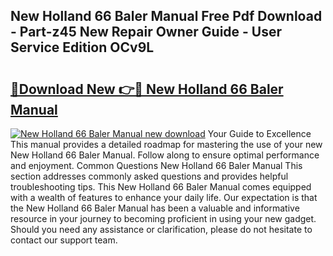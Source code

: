 ## New Holland 66 Baler Manual Free Pdf Download - Part-z45 New Repair Owner Guide - User Service Edition OCv9L

# <h2><a href="http://bc94042.oget.top/?id=New+Holland+66+Baler+Manual">🔗Download New 👉🔴 New Holland 66 Baler Manual</a></h2>

[![New Holland 66 Baler Manual new download](https://i.imgur.com/5g1atiW.png)](http://bc94042.oget.top/?id=New+Holland+66+Baler+Manual)
Your Guide to Excellence This manual provides a detailed roadmap for mastering the use of your new New Holland 66 Baler Manual. Follow along to ensure optimal performance and enjoyment. Common Questions New Holland 66 Baler Manual This section addresses commonly asked questions and provides helpful troubleshooting tips. This New Holland 66 Baler Manual comes equipped with a wealth of features to enhance your daily life. Our expectation is that the New Holland 66 Baler Manual has been a valuable and informative resource in your journey to becoming proficient in using your new gadget. Should you need any assistance or clarification, please do not hesitate to contact our support team.
